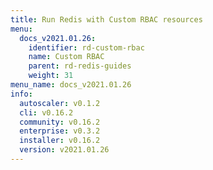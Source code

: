 ```yaml
---
title: Run Redis with Custom RBAC resources
menu:
  docs_v2021.01.26:
    identifier: rd-custom-rbac
    name: Custom RBAC
    parent: rd-redis-guides
    weight: 31
menu_name: docs_v2021.01.26
info:
  autoscaler: v0.1.2
  cli: v0.16.2
  community: v0.16.2
  enterprise: v0.3.2
  installer: v0.16.2
  version: v2021.01.26
---
```


